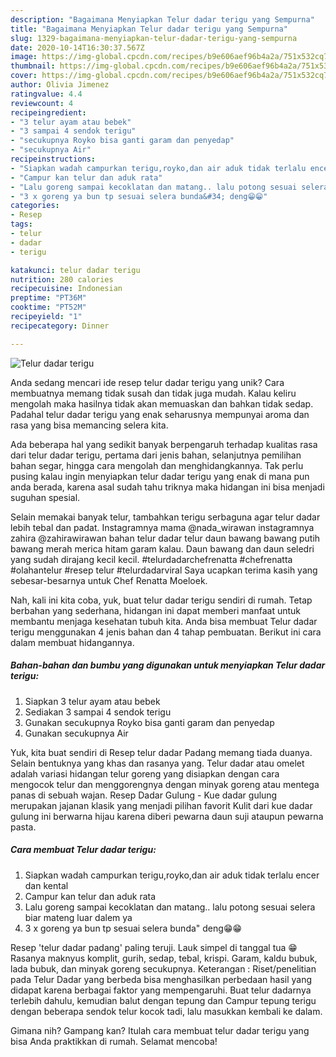 ```yaml
---
description: "Bagaimana Menyiapkan Telur dadar terigu yang Sempurna"
title: "Bagaimana Menyiapkan Telur dadar terigu yang Sempurna"
slug: 1329-bagaimana-menyiapkan-telur-dadar-terigu-yang-sempurna
date: 2020-10-14T16:30:37.567Z
image: https://img-global.cpcdn.com/recipes/b9e606aef96b4a2a/751x532cq70/telur-dadar-terigu-foto-resep-utama.jpg
thumbnail: https://img-global.cpcdn.com/recipes/b9e606aef96b4a2a/751x532cq70/telur-dadar-terigu-foto-resep-utama.jpg
cover: https://img-global.cpcdn.com/recipes/b9e606aef96b4a2a/751x532cq70/telur-dadar-terigu-foto-resep-utama.jpg
author: Olivia Jimenez
ratingvalue: 4.4
reviewcount: 4
recipeingredient:
- "3 telur ayam atau bebek"
- "3 sampai 4 sendok terigu"
- "secukupnya Royko bisa ganti garam dan penyedap"
- "secukupnya Air"
recipeinstructions:
- "Siapkan wadah campurkan terigu,royko,dan air aduk tidak terlalu encer dan kental"
- "Campur kan telur dan aduk rata"
- "Lalu goreng sampai kecoklatan dan matang.. lalu potong sesuai selera biar mateng luar dalem ya"
- "3 x goreng ya bun tp sesuai selera bunda&#34; deng😁😁"
categories:
- Resep
tags:
- telur
- dadar
- terigu

katakunci: telur dadar terigu 
nutrition: 280 calories
recipecuisine: Indonesian
preptime: "PT36M"
cooktime: "PT52M"
recipeyield: "1"
recipecategory: Dinner

---
```



![Telur dadar terigu](https://img-global.cpcdn.com/recipes/b9e606aef96b4a2a/751x532cq70/telur-dadar-terigu-foto-resep-utama.jpg)

Anda sedang mencari ide resep telur dadar terigu yang unik? Cara membuatnya memang tidak susah dan tidak juga mudah. Kalau keliru mengolah maka hasilnya tidak akan memuaskan dan bahkan tidak sedap. Padahal telur dadar terigu yang enak seharusnya mempunyai aroma dan rasa yang bisa memancing selera kita.

Ada beberapa hal yang sedikit banyak berpengaruh terhadap kualitas rasa dari telur dadar terigu, pertama dari jenis bahan, selanjutnya pemilihan bahan segar, hingga cara mengolah dan menghidangkannya. Tak perlu pusing kalau ingin menyiapkan telur dadar terigu yang enak di mana pun anda berada, karena asal sudah tahu triknya maka hidangan ini bisa menjadi suguhan spesial.

Selain memakai banyak telur, tambahkan terigu serbaguna agar telur dadar lebih tebal dan padat. Instagramnya mama @nada_wirawan instagramnya zahira @zahirawirawan bahan telur dadar telur daun bawang bawang putih bawang merah merica hitam garam kalau. Daun bawang dan daun seledri yang sudah dirajang kecil kecil. #telurdadarchefrenatta #chefrenatta #olahantelur #resep telur #telurdadarviral Saya ucapkan terima kasih yang sebesar-besarnya untuk Chef Renatta Moeloek.


Nah, kali ini kita coba, yuk, buat telur dadar terigu sendiri di rumah. Tetap berbahan yang sederhana, hidangan ini dapat memberi manfaat untuk membantu menjaga kesehatan tubuh kita. Anda bisa membuat Telur dadar terigu menggunakan 4 jenis bahan dan 4 tahap pembuatan. Berikut ini cara dalam membuat hidangannya.

<!--inarticleads1-->

##### Bahan-bahan dan bumbu yang digunakan untuk menyiapkan Telur dadar terigu:

1. Siapkan 3 telur ayam atau bebek
1. Sediakan 3 sampai 4 sendok terigu
1. Gunakan secukupnya Royko bisa ganti garam dan penyedap
1. Gunakan secukupnya Air


Yuk, kita buat sendiri di Resep telur dadar Padang memang tiada duanya. Selain bentuknya yang khas dan rasanya yang. Telur dadar atau omelet adalah variasi hidangan telur goreng yang disiapkan dengan cara mengocok telur dan menggorengnya dengan minyak goreng atau mentega panas di sebuah wajan. Resep Dadar Gulung - Kue dadar gulung merupakan jajanan klasik yang menjadi pilihan favorit Kulit dari kue dadar gulung ini berwarna hijau karena diberi pewarna daun suji ataupun pewarna pasta. 

<!--inarticleads2-->

##### Cara membuat Telur dadar terigu:

1. Siapkan wadah campurkan terigu,royko,dan air aduk tidak terlalu encer dan kental
1. Campur kan telur dan aduk rata
1. Lalu goreng sampai kecoklatan dan matang.. lalu potong sesuai selera biar mateng luar dalem ya
1. 3 x goreng ya bun tp sesuai selera bunda&#34; deng😁😁


Resep &#39;telur dadar padang&#39; paling teruji. Lauk simpel di tanggal tua 😁Rasanya maknyus komplit, gurih, sedap, tebal, krispi. Garam, kaldu bubuk, lada bubuk, dan minyak goreng secukupnya. Keterangan : Riset/penelitian pada Telur Dadar yang berbeda bisa menghasilkan perbedaan hasil yang didapat karena berbagai faktor yang mempengaruhi. Buat telur dadarnya terlebih dahulu, kemudian balut dengan tepung dan Campur tepung terigu dengan beberapa sendok telur kocok tadi, lalu masukkan kembali ke dalam. 

Gimana nih? Gampang kan? Itulah cara membuat telur dadar terigu yang bisa Anda praktikkan di rumah. Selamat mencoba!
